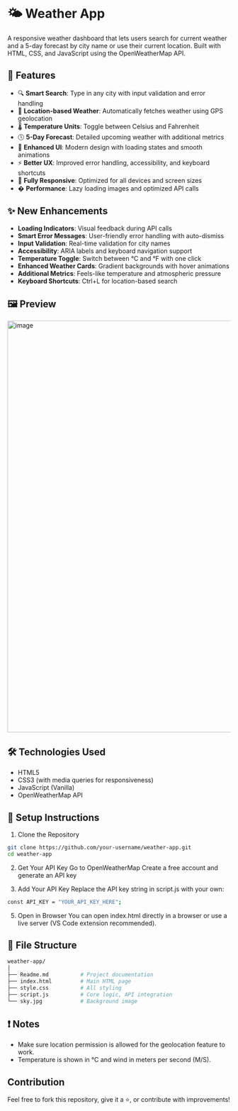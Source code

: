 # 🌤️ Weather App
A responsive weather dashboard that lets users search for current weather and a 5-day forecast by city name or use their current location. Built with HTML, CSS, and JavaScript using the OpenWeatherMap API.

## 🚀 Features
- 🔍 **Smart Search**: Type in any city with input validation and error handling
- 📍 **Location-based Weather**: Automatically fetches weather using GPS geolocation
- 🌡️ **Temperature Units**: Toggle between Celsius and Fahrenheit 
- 🕔 **5-Day Forecast**: Detailed upcoming weather with additional metrics
- 🎨 **Enhanced UI**: Modern design with loading states and smooth animations
- ⚡ **Better UX**: Improved error handling, accessibility, and keyboard shortcuts
- 📱 **Fully Responsive**: Optimized for all devices and screen sizes
- � **Performance**: Lazy loading images and optimized API calls

## ✨ New Enhancements
- **Loading Indicators**: Visual feedback during API calls
- **Smart Error Messages**: User-friendly error handling with auto-dismiss
- **Input Validation**: Real-time validation for city names
- **Accessibility**: ARIA labels and keyboard navigation support
- **Temperature Toggle**: Switch between °C and °F with one click
- **Enhanced Weather Cards**: Gradient backgrounds with hover animations
- **Additional Metrics**: Feels-like temperature and atmospheric pressure
- **Keyboard Shortcuts**: Ctrl+L for location-based search

## 🖼️ Preview
<img width="1852" height="929" alt="image" src="https://github.com/user-attachments/assets/5f499971-2ed9-4135-95a2-b00f1e44dcd2" />

## 🛠️ Technologies Used
- HTML5
- CSS3 (with media queries for responsiveness)
- JavaScript (Vanilla)
- OpenWeatherMap API

## 🧾 Setup Instructions
1. Clone the Repository
```bash
git clone https://github.com/your-username/weather-app.git
cd weather-app
```

2. Get Your API Key
Go to OpenWeatherMap
Create a free account and generate an API key

3. Add Your API Key
Replace the API key string in script.js with your own:
```bash
const API_KEY = "YOUR_API_KEY_HERE";
```

5. Open in Browser
You can open index.html directly in a browser or use a live server (VS Code extension recommended).

## 📂 File Structure
```bash
weather-app/
│
├── Readme.md          # Project documentation
├── index.html         # Main HTML page
├── style.css          # All styling
├── script.js          # Core logic, API integration
└── sky.jpg            # Background image
```

## ❗ Notes
- Make sure location permission is allowed for the geolocation feature to work.
- Temperature is shown in °C and wind in meters per second (M/S).

## Contribution
Feel free to fork this repository, give it a ⭐, or contribute with improvements!
